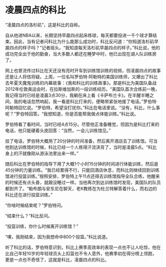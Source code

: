 # 凌晨四点的科比

“凌晨四点的洛杉矶”，这是科比的自称。

自从他进NBA以来，长期坚持早晨四点起床练球，每天都要投进一千个球才算结束。因此，当有记者问科比为什么能那么成功时，科比反问道：“你知道洛杉矶早晨四点的样子吗？”记者摇头。“我知道每天洛杉矶早晨四点的样子。”科比说，他的成功完全出于他的勤奋，当大多数人都还在睡梦中时，他已出现在湖人队训练房了。

网上也曾流传过科比在天还没有亮时开车到训练馆训练的视频，但凌晨四点的故事还是让人将信将疑。上周，一位名叫罗伯特·阿勒特的美国训练师，又爆出了科比去年夏天魔鬼训练的内幕故事：《我和科比的训练故事》。那是科比为美国队备战2012年伦敦奥运会时，在拉斯维加斯的一段训练经历。“美国队首次合练前一晚，我记得当时已经是凌晨3点30分，我躺在床上看《卡萨布兰卡》。在半醒半睡之间，我的电话忽然响起，我一看是科比打来的，便略带紧张地接了电话。”罗伯特·阿勒特回忆说。“罗伯特，希望没打扰你。”科比在电话里说。“没有，科比，什么事呢？”罗伯特回答。“我想知道，你是否能帮我做点体能训练。”科比说。

罗伯特看了看时间，当时已经4点15分。尽管他正准备睡觉，但因为是科比打来的电话，他只能硬着头皮回答：“当然，一会儿训练馆见。”

挂了电话，罗伯特大概用了20分钟的时间准备，然后离开酒店去了训练馆。可当他到达训练馆的时候，科比已经一个人练得汗流浃背了，当时是凌晨5点。“科比身上的汗就像刚从游泳池里出来一样。”

随后科比在罗伯特的指导下用了大概1个小时15分钟的时间进行体能训练，然后是45分钟的力量训练。“我已经累得不行，只能回酒店休息，而科比则继续回到训练馆进行投篮训练。”按照安排，罗伯特上午11点还得去训练馆指导全队合练，他醒来的时候还有点头昏，就跟没睡过一样。当他再次到达训练馆时发现，美国队的队员都到齐了。“勒布朗与安东尼在聊天，老K教练在为杜兰特解答着什么，而右边的科比还在进行投篮训练。”

“你啥时候结束呢？”罗伯特问。

“结束什么？”科比反问。

“投篮训练，你什么时候离开训练馆？”

“噢，我刚结束，因为我想命中800个投篮。”科比说道。

听了科比的话，罗伯特意识到，科比上赛季高效率的表现一点也不让人吃惊，他在比自己年轻10岁的年轻球员头上扣篮也不令人意外，他赛季初在得分榜上领跑，更是一点也不奇怪了，这就是科比，凌晨四点的科比。